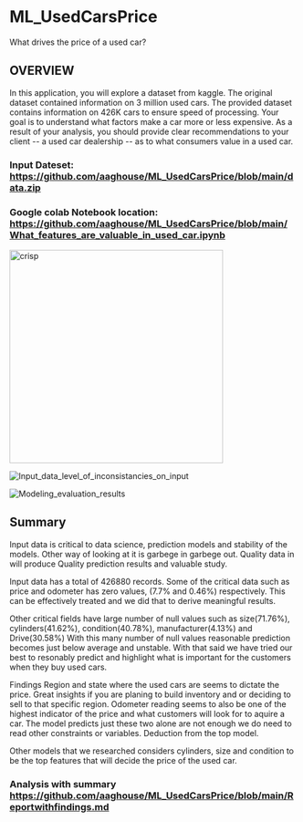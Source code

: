 # ML_UsedCarsPrice
What drives the price of a used car?
## OVERVIEW

In this application, you will explore a dataset from kaggle. The original dataset contained information on 3 million used cars. The provided dataset contains information on 426K cars to ensure speed of processing. Your goal is to understand what factors make a car more or less expensive. As a result of your analysis, you should provide clear recommendations to your client -- a used car dealership -- as to what consumers value in a used car.

  ### Input Dateset: https://github.com/aaghouse/ML_UsedCarsPrice/blob/main/data.zip
  ### Google colab Notebook location: https://github.com/aaghouse/ML_UsedCarsPrice/blob/main/What_features_are_valuable_in_used_car.ipynb

<img width="374" alt="crisp" src="https://github.com/aaghouse/ML_UsedCarsPrice/assets/90729963/2630ea14-df0c-430d-a03d-a832e1d72848">

![Input_data_level_of_inconsistancies_on_input](https://github.com/aaghouse/ML_UsedCarsPrice/assets/90729963/09123138-934c-424f-a029-c574f7a69931)

![Modeling_evaluation_results](https://github.com/aaghouse/ML_UsedCarsPrice/assets/90729963/1b6f9314-b008-4d7f-9413-6ddf194ffd16)

## Summary
Input data is critical to data science, prediction models and stability of the models. Other way of looking at it is garbege in garbege out. Quality data in will produce Quality prediction results and valuable study.

Input data has a total of 426880 records. Some of the critical data such as price and odometer has zero values, (7.7% and 0.46%) respectively. This can be effectively treated and we did that to derive meaningful results.

Other critical fields have large number of null values such as size(71.76%), cylinders(41.62%), condition(40.78%), manufacturer(4.13%) and Drive(30.58%) With this many number of null values reasonable prediction becomes just below average and unstable. With that said we have tried our best to resonably predict and highlight what is important for the customers when they buy used cars.

Findings Region and state where the used cars are seems to dictate the price. Great insights if you are planing to build inventory and or deciding to sell to that specific region. Odometer reading seems to also be one of the highest indicator of the price and what customers will look for to aquire a car. The model predicts just these two alone are not enough we do need to read other constraints or variables. Deduction from the top model.

Other models that we researched considers cylinders, size and condition to be the top features that will decide the price of the used car.
### Analysis with summary https://github.com/aaghouse/ML_UsedCarsPrice/blob/main/Reportwithfindings.md
